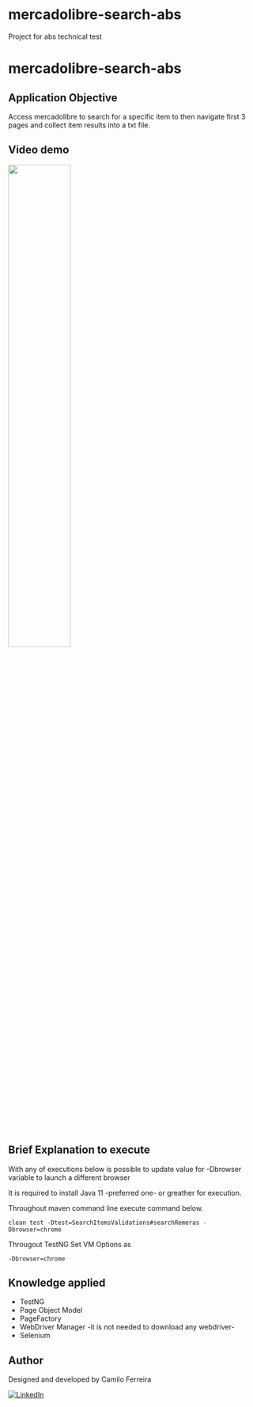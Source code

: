 # mercadolibre-search-abs
 Project for abs technical test

# mercadolibre-search-abs

## Application Objective
Access mercadolibre to search for a specific item to then navigate first 3 pages and collect item results into a txt file.

## Video demo
[<img src="https://i.imgur.com/hpIXVFe.png" width="50%">](https://www.youtube.com/watch?v=LCo2aUeQY50 "mercadolibre search abs Demo")

## Brief Explanation to execute
With any of executions below is possible to update value for -Dbrowser variable to launch a different browser

It is required to install Java 11 -preferred one- or greather for execution.

Throughout maven command line execute command below.
```
clean test -Dtest=SearchItemsValidations#searchRemeras -Dbrowser=chrome
```

Througout TestNG
Set VM Options as
```
-Dbrowser=chrome
```

## Knowledge applied
- TestNG
- Page Object Model
- PageFactory
- WebDriver Manager -it is not needed to download any webdriver-
- Selenium

## Author
Designed and developed by Camilo Ferreira

[![LinkedIn](https://img.shields.io/badge/-LinkedIn-blue?style=flat-square&logo=Linkedin&logoColor=white&link=https://www.linkedin.com/in/camiloferreirafosalba/?locale=en_US)](https://www.linkedin.com/in/camiloferreirafosalba/?locale=en_US)

